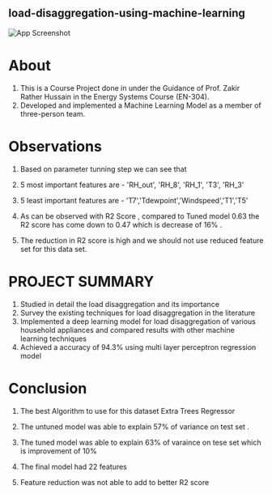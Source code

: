## load-disaggregation-using-machine-learning
![App Screenshot](https://th.bing.com/th/id/OIP.Zl_hi962EkdFKpdzEnOLiAHaJC?pid=ImgDet&rs=1)



 # About
1. This is a Course Project done in under the Guidance of Prof. Zakir Rather Hussain in the Energy Systems Course (EN-304).
2. Developed and implemented a Machine Learning Model as a member of three-person team. 


# Observations
1. Based on parameter tunning step we can see that

2. 5 most important features are - 'RH_out', 'RH_8', 'RH_1', 'T3', 'RH_3'
3. 5 least important features are - 'T7','Tdewpoint','Windspeed','T1','T5'
4. As can be observed with R2 Score , compared to Tuned model 0.63 the R2 score has come down to 0.47 which is decrease of 16% .
5. The reduction in R2 score is high and we should not use reduced feature set for this data set.

# PROJECT SUMMARY
1. Studied in detail the load disaggregation and its importance 
2. Survey the existing techniques for load disaggregation in the literature 
3. Implemented a deep learning model for load disaggregation of various household appliances and compared results with other machine learning techniques
4. Achieved a accuracy of 94.3% using multi layer perceptron regression model

# Conclusion
1. The best Algorithm to use for this dataset Extra Trees Regressor

2. The untuned model was able to explain 57% of variance on test set .

3. The tuned model was able to explain 63% of varaince on tese set which is improvement of 10%

4. The final model had 22 features

5. Feature reduction was not able to add to better R2 score
